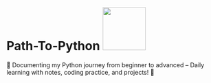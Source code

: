 # Path-To-Python <img src="https://user-images.githubusercontent.com/74038190/212257468-1e9a91f1-b626-4baa-b15d-5c385dfa7ed2.gif" width="100">

📌 Documenting my Python journey from beginner to advanced – Daily learning with notes, coding practice, and projects! 🚀
